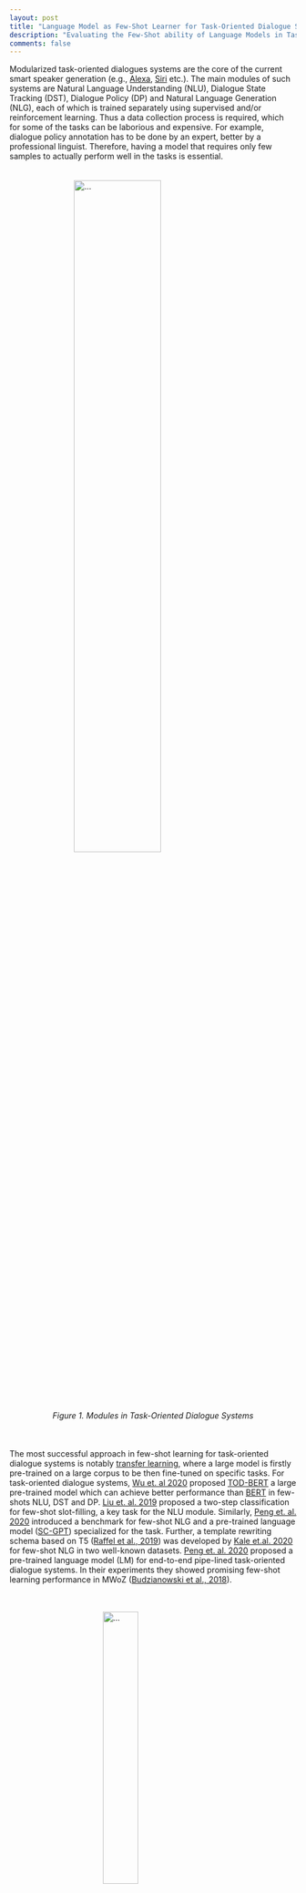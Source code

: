 ```yaml
---
layout: post
title: "Language Model as Few-Shot Learner for Task-Oriented Dialogue Systems"
description: "Evaluating the Few-Shot ability of Language Models in Task-Oriented Dialogue Systems"
comments: false
---
```

<style>

figcaption {
  /* background-color: black;
  color: white; */
  font-style: italic;
  padding: 2px;
  text-align: center;
}
.center {
  display: block;
  margin-left: auto;
  margin-right: auto;
  /* width: 70%; */
}
/* CSS Simple Pre Code */
pre {
    background: rgba(197, 225, 184, 0.2);
    /* white-space: pre; */
    /* word-wrap: break-word; */
    overflow: auto;
}

pre.code {
    /* margin: 1px 1px; */
    /* border-radius: 2px; */
    /* border: 1px solid #FDF1DD; */
    position: relative;
}

pre.code label {
    /* font-family: sans-serif; */
    /* font-weight: bold; */
    font-size: 13px;
    /* color: #ddd; */
    position: absolute;
    left: 12px;
    top: 9.5px;
    text-align: center;
    width: 20px;
    -webkit-user-select: none;
    -moz-user-select: none;
    -ms-user-select: none;
    pointer-events: none;
}

pre.code code {
    font-family: "Inconsolata","Monaco","Consolas","Andale Mono","Bitstream Vera Sans Mono","Courier New",Courier,monospace;
    display: block;
    margin: 0 0 0 25px;
    /* padding: 1px 16px 14px; */
    /* border-left: 1px solid #555; */
    overflow-x: auto;
    /* font-size: 13px; */
    /* line-height: 19px; */
    /* color: #ddd; */
}




</style>
<script src="https://polyfill.io/v3/polyfill.min.js?features=es6"></script>
<script id="MathJax-script" async src="https://cdn.jsdelivr.net/npm/mathjax@3/es5/tex-mml-chtml.js"></script>

Modularized task-oriented dialogues systems are the core of the current smart speaker generation (e.g., [Alexa](https://en.wikipedia.org/wiki/Amazon_Alexa), [Siri](https://en.wikipedia.org/wiki/Siri)  etc.). The main modules of such systems are Natural Language Understanding (NLU), Dialogue State Tracking (DST), Dialogue Policy (DP) and Natural Language Generation (NLG), each of which is trained separately using supervised and/or reinforcement learning. Thus a data collection process is required, which for some of the tasks can be laborious and expensive. For example, dialogue policy annotation has to be done by an expert, better by a professional linguist. Therefore, having a model that requires only few samples to actually perform well in the tasks is essential.  
<br />
<br />
<img class="center"  width="55%" src="{{ site.url }}/images/IMG.png" alt="...">
<figcaption>Figure 1. Modules in Task-Oriented Dialogue Systems</figcaption>
<br />
<br />

The most successful approach in few-shot learning for task-oriented dialogue systems is notably [transfer learning](https://en.wikipedia.org/wiki/Transfer_learning), where a large model is firstly pre-trained on a large corpus to be then fine-tuned on specific tasks. For task-oriented dialogue systems, [Wu et. al 2020](https://arxiv.org/abs/2004.06871) proposed [TOD-BERT](https://github.com/jasonwu0731/ToD-BERT) a large pre-trained model which can achieve better performance than [BERT](https://arxiv.org/abs/1810.04805) in few-shots NLU, DST and DP. [Liu et. al. 2019](https://arxiv.org/pdf/2004.11727.pdf) proposed a two-step classification for few-shot slot-filling, a key task for the NLU module. Similarly, [Peng et. al. 2020](https://arxiv.org/pdf/2002.12328.pdf) introduced a benchmark for few-shot NLG and a pre-trained language model ([SC-GPT](https://github.com/pengbaolin/SC-GPT)) specialized for the task. Further, a template rewriting schema based on
T5 ([Raffel et al., 2019](https://arxiv.org/abs/1910.10683)) was developed by [Kale et.al. 2020](https://arxiv.org/pdf/2004.15006v1.pdf) for few-shot NLG in two well-known datasets. [Peng et. al. 2020](https://arxiv.org/abs/2005.05298) proposed a pre-trained language model (LM) for end-to-end pipe-lined task-oriented dialogue systems. In their experiments they showed promising few-shot learning performance in MWoZ ([Budzianowski et al., 2018](https://arxiv.org/abs/1810.00278)). 

<br />
<br />
<img class="center"  width="35%" src="{{ site.url }}/images/few_shot.png" alt="...">
<figcaption>Figure 2. Language Model priming for few-shot intent recognition. Image inspired by OpenAI GPT-3 (Brown TB et.al, ‎2020)</figcaption>
<br />
<br />

For performing few-shot learning, existing methods require a set of task-specific parameters since the model is fine-tuned with few samples. Differently, in this paper, we perform few-shot learning by priming LMs with few-examples ([Radford, et.al. 2018](https://d4mucfpksywv.cloudfront.net/better-language-models/language-models.pdf), [Brown TB et.al, ‎2020](https://arxiv.org/pdf/2005.14165.pdf)). In this setting, **NO** parameters are updated, thus allowing a single model to perform multiple tasks at the same time. In this blog, we evaluate the few-shot ability of LM priming on the four task-oriented tasks previously mentioned (i.e., NLU, DST, DP, and NLG). 

\\
Currently, GPT-3 is not available to the public, or at least not to us now &#128584;; thus we experiment on different sizes GPT-2 models such as SMALL (117M), LARGE (762M), and XL (1.54B). All the experiments are run on a single NVIDIA 1080Ti GPU.


### Priming the LM for few-shot learning
Differently from fine-tuning, few-shot learning with LMs requires designing prefixes to perform few-shot learning ([Radford, et.al. 2018](https://d4mucfpksywv.cloudfront.net/better-language-models/language-models.pdf), [Brown TB et.al, ‎2020](https://arxiv.org/pdf/2005.14165.pdf)). These prefixes are provided to the LM and the generate token become the actual prediction, Figure 2 shows an example for the intent recognition task. In our four tasks, we use three categories of prefixes: *binary*, *value-based* and *generative* --[check the main paper for more information](https://arxiv.org/abs/2008.06239)--. We use different prefix styles depending on the task and we compare the results of LM few-shot priming with those of the existing finetuning-base models. In all the experiments, we use different number of shots since different tasks may fit more or fewer samples in the 1024 max input size of GPT-2.


#### NLU
We use the SNIPS ([Coucke et al., 2018](https://arxiv.org/abs/1805.10190)) dataset for evaluating the *SLOT-FILLING* and *INTENT* recognition tasks. For the *SLOT-FILLING* task, we follow the few-shot setting of [Liu et. al. 2019](https://arxiv.org/pdf/2004.11727.pdf), and we use the official CoNLL F1 scorer as the evaluation metric. For the *INTENT* classification, we fine-tune RoBERTa ([Liu et al. 2019](https://arxiv.org/abs/1907.11692)) with 10 samples and use accuracy as the evaluation metric. We use a *value-based* LM prefix for the *SLOT-FILLING* task with a maximum of 15 shots, and *binary* LM prefix for the *INTENT* classification task with a maximum of 10 shots. An example of a prefix for the two tasks and the few-shot performance evaluation are shown in the Figure below. 

<pre class='code code-css'>
    <label>SLOT-FILLING</label>
    <code>add tune to my hype playlist => entity_name = none\n
add to playlist confidence boost here comes => entity_name = here comes \n
add the track bg knocc out to the rapcaviar playlist => entity_name =</code>
  </pre>
  <pre class='code code-css'>
    <label>INTENT</label>
    <code>listen to westbam alumb allergic on google music => playmusic = true\n 
rate this novel 4 points out of 6 => playmusic = false\n
add sabrina salerno to the grime instrumentals playlist => playmusic =</code>
  </pre>
<br />
<img class="center"  width="96%" src="{{ site.url }}/images/NLU.png" alt="...">
<!-- <img class="center" width="50%" src="{{ site.url }}/images/INTENT.png" alt="..."> -->

#### DST
We use the MultiWoZ ([Budzianowski et al., 2018](https://arxiv.org/abs/1810.00278)) dataset for evaluating the *DST* task. Differently from other works, we use the last user utterance only as input to the model, and we update the predicted-DST through turns. For the few-shot evaluation, we follow the setting of [Wu et. al 2020](https://arxiv.org/abs/2004.06871), and we report the joint and slot accuracy. As baselines, we use [TOD-BERT](https://github.com/jasonwu0731/ToD-BERT) and [BERT](https://arxiv.org/abs/1810.04805) fine-tuned with 10% of the training data, which is equivalent to 500 examples. We use a *value-based* LM prefix, as for the *SLOT-FILLING* task, with a maximum of 15 shots due to limited context. An example of a prefix and the few-shot performance evaluation are shown in the Figure below. 

<pre class='code code-css'>
    <label>DST</label>
    <code>i need a cab by 12:30 too the contact # and car type will be most helpful => leave_at = 12:30 \n
i would like the taxi to pick me up from the hotel . i need to be at the restaurant at 18:30 . => leave_at = none\n
i would like a taxi from saint john s college to pizza hut fen ditton . => leave_at =</code>
  </pre>
  <img class="center"  width="100%" src="{{ site.url }}/images/DST.png" alt="...">


#### ACT
We use the MultiWoZ ([Budzianowski et al., 2018](https://arxiv.org/abs/1810.00278))  dataset for evaluating the speech *ACT* identification task. Differently from other works, only the system utterance is used as input to the model, instead of including the dialogue history and the user utterance as in [Wu et. al 2020](https://arxiv.org/abs/2004.06871). For the few-shot evaluation, we follow the setting of [Wu et. al 2020](https://arxiv.org/abs/2004.06871), i.e., F1-score. As baselines, we use [TOD-BERT](https://github.com/jasonwu0731/ToD-BERT) and [BERT](https://arxiv.org/abs/1810.04805), fine-tuned with 10% of the training data, which is equivalent to 500 examples. We use a *binary* LM prefix, as for the intent classification task, with a maximum of 15 shots due to limited context. An example of a prefix and the few-shot performance evaluation are shown in the Figure below. 

  <pre class='code code-css'>
    <label>ACT</label>
    <code>yes your booking is successful and your reference number is ri4vvzyc . => offerbooked = true\n
what type of food are you looking for ? => offerbooked = false \n
i do not seem to be finding anything called nusha . what type of food does the restaurant serve ? => offerbooked =</code>
  </pre>
  <img class="center"  width="60%" src="{{ site.url }}/images/ACT.png" alt="...">


#### NLG
We use the FewShotWOZ ([Peng et. al. 2020](https://arxiv.org/pdf/2002.12328.pdf)) dataset for evaluating the *NLG* task. For the few-shot evaluation, we follow the setting of [Peng et. al. 2020](https://arxiv.org/pdf/2002.12328.pdf) and use the BLEU and slot error rate (SLR) as metrics. We use SC-LSTM, GPT-2, and SC-GPT-2 ([Peng et. al. 2020](https://arxiv.org/pdf/2002.12328.pdf)) as baselines, all fine-tuned with 50 examples from the training data. We use a *generative* LM prefix with a maximum of 20 shots due to limited context. An example of a prefix and the few-shot performance evaluation are shown in the Figure below.

  <pre class='code code-css'>
    <label>NLG</label>
    <code>inform(name='hilton san francisco financial district';area='chinatown') => the hilton san francisco financial district is near chinatown\n
inform(name='ocean park motel';dogsallowed='none';phone='4155667020') => the phone number for ocean park motel is 4155667020 . no dogs are allowed there \n
inform(name='super 8 san francisco';phone='8005369326') =></code>
  </pre>
  <img class="center"  width="100%" src="{{ site.url }}/images/NLG.png" alt="...">


### Analysis and Limitation
From the experimental results, we observe that: 
* The larger the model the better the performance in both the *NLU* and *NLG* tasks, while, instead, in the *DST* and *ACT* tasks, GPT-2 LARGE (762M) performs better than the XL (1.54B) version. This is quite counterintuitive given the results reported for GPT-3. Further investigation is required to understand whether changing the prefix can help to improve the performance of larger models;
* In the *NLU*, *ACT* and *NLG*, LM priming few-shot learning shows promising results, achieving similar or better performance than the weakest finetuning-based baseline, which also uses a larger number of shots. On the other hand, in *DST* the gap with the existing baseline is still large.

\\
We also observe two limitations of the LM priming: 
* Using *binary* and *value-based* generation requires as many forwards as the number of classes or slots. Although these forward passes are independent, achieving few-shot learning this way is not as effective as directly generating the class or the tag (e.g., *NLU*). In early experiments, we tried to covert all the tasks into a *generative* format, thus making the model directly generate the sequence of tags or the class label. Unfortunately, the results in the *generative* format were poor, but we are unsure if larger LMs such as GPT-3 can perform better.
* The current max-input length of GPT-2 (1024 tokens) greatly limits the number of shots that can be provided to the model. Indeed, in most of the tasks, no more than 15 shots can be provided, thus making it incomparable with existing models that use a larger number of shots.

### Conclusion
In this short blog, we demonstrate the potential of LM priming few-shot learning in the most common task-oriented dialogue system tasks (NLU, DST, ACT and NLG). Our experiments show that in most of the tasks larger LMs are better few-shot learners, confirming the hypothesis in [Brown TB et.al, ‎2020](https://arxiv.org/pdf/2005.14165.pdf) and, in some cases, they can also achieve similar or better results than the weakest finetuning-based baseline. Finally, we unveil two limitations of the current LM priming few-shot learning the computational cost and the limited word context size.

### Acknowledgements
I would like to thanks [Jason Wu](https://jasonwu0731.github.io/) for providing an easy to use code in ToD-BERT and for clarification about the code and tasks, [Baolin Peng](https://scholar.google.com/citations?user=u1CNjgwAAAAJ&hl=zh-CN) for the easy to use repository FewShotNLG and for providing help with the scorer, and [Sumanth Dathathri](https://dathath.github.io/) for the discussion and insight about the limitation of the LM priming few-shots. 
 
### Useful Links
- Github: https://github.com/andreamad8/TASK-ORIENTED-LM-FEWSHOT
- Paper: https://arxiv.org/abs/2008.06239
- Medium Blog: https://medium.com/@madottoandrea/language-model-as-few-shot-learner-for-task-oriented-dialogue-systems-db4765796744

